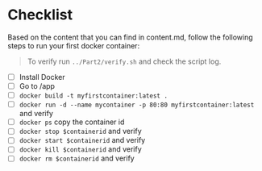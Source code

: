 # Checklist

Based on the content that you can find in content.md, follow the following steps to run your first docker container:

> To verify run `../Part2/verify.sh` and check the script log.

* [ ] Install Docker
* [ ] Go to /app
* [ ] `docker build -t myfirstcontainer:latest .`
* [ ] `docker run -d --name mycontainer -p 80:80 myfirstcontainer:latest` and verify
* [ ] `docker ps` copy the container id
* [ ] `docker stop $containerid` and verify
* [ ] `docker start $containerid` and verify
* [ ] `docker kill $containerid` and verify
* [ ] `docker rm $containerid` and verify
